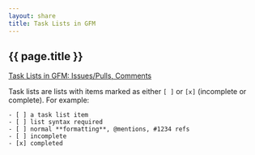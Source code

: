 ```yaml
---
layout: share
title: Task Lists in GFM
---
```


## {{ page.title }}

[Task Lists in GFM: Issues/Pulls, Comments](https://github.com/blog/1375-task-lists-in-gfm-issues-pulls-comments)


Task lists are lists with items marked as either `[ ]` or `[x]` (incomplete or complete). For example:

	- [ ] a task list item
	- [ ] list syntax required
	- [ ] normal **formatting**, @mentions, #1234 refs
	- [ ] incomplete
	- [x] completed
